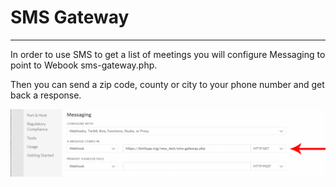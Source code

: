 # SMS Gateway
---

In order to use SMS to get a list of meetings you will configure Messaging to point to Webook sms-gateway.php. 

Then you can send a zip code, county or city to your phone number and get back a response.

![yap-twilio-sms-hook-image](/img/yap-twilio-sms-hook.png)
